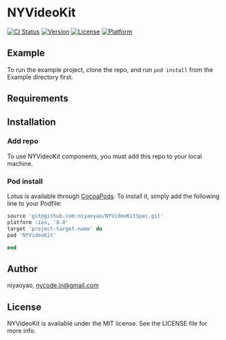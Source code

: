 # NYVideoKit

[![CI Status](https://img.shields.io/travis/niyaoyao/NYVideoKit.svg?style=flat)](https://travis-ci.org/niyaoyao/NYVideoKit)
[![Version](https://img.shields.io/cocoapods/v/NYVideoKit.svg?style=flat)](https://cocoapods.org/pods/NYVideoKit)
[![License](https://img.shields.io/cocoapods/l/NYVideoKit.svg?style=flat)](https://cocoapods.org/pods/NYVideoKit)
[![Platform](https://img.shields.io/cocoapods/p/NYVideoKit.svg?style=flat)](https://cocoapods.org/pods/NYVideoKit)

## Example

To run the example project, clone the repo, and run `pod install` from the Example directory first.

## Requirements

## Installation

### Add repo
To use NYVideoKit components, you must add this repo to your local machine.

### Pod install
Lotus is available through [CocoaPods](http://cocoapods.org). To install
it, simply add the following line to your Podfile:

```ruby
source 'git@github.com:niyaoyao/NYVideoKitSpec.git'
platform :ios, '8.0' 
target 'project-target-name' do
pod 'NYVideoKit'

end
```



## Author

niyaoyao, nycode.jn@gmail.com

## License

NYVideoKit is available under the MIT license. See the LICENSE file for more info.
